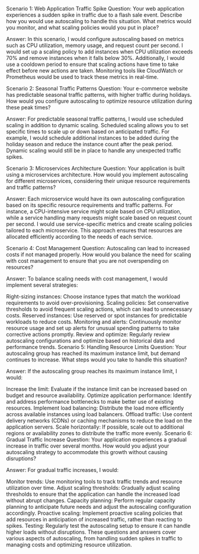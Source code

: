 Scenario 1: Web Application Traffic Spike
Question: Your web application experiences a sudden spike in traffic due to a flash sale event. Describe how you would use autoscaling to handle this situation. What metrics would you monitor, and what scaling policies would you put in place?

Answer: In this scenario, I would configure autoscaling based on metrics such as CPU utilization, memory usage, and request count per second. I would set up a scaling policy to add instances when CPU utilization exceeds 70% and remove instances when it falls below 30%. Additionally, I would use a cooldown period to ensure that scaling actions have time to take effect before new actions are taken. Monitoring tools like CloudWatch or Prometheus would be used to track these metrics in real-time.

Scenario 2: Seasonal Traffic Patterns
Question: Your e-commerce website has predictable seasonal traffic patterns, with higher traffic during holidays. How would you configure autoscaling to optimize resource utilization during these peak times?

Answer: For predictable seasonal traffic patterns, I would use scheduled scaling in addition to dynamic scaling. Scheduled scaling allows you to set specific times to scale up or down based on anticipated traffic. For example, I would schedule additional instances to be added during the holiday season and reduce the instance count after the peak period. Dynamic scaling would still be in place to handle any unexpected traffic spikes.

Scenario 3: Microservices Architecture
Question: Your application is built using a microservices architecture. How would you implement autoscaling for different microservices, considering their unique resource requirements and traffic patterns?

Answer: Each microservice would have its own autoscaling configuration based on its specific resource requirements and traffic patterns. For instance, a CPU-intensive service might scale based on CPU utilization, while a service handling many requests might scale based on request count per second. I would use service-specific metrics and create scaling policies tailored to each microservice. This approach ensures that resources are allocated efficiently according to the needs of each service.

Scenario 4: Cost Management
Question: Autoscaling can lead to increased costs if not managed properly. How would you balance the need for scaling with cost management to ensure that you are not overspending on resources?

Answer: To balance scaling needs with cost management, I would implement several strategies:

Right-sizing instances: Choose instance types that match the workload requirements to avoid over-provisioning.
Scaling policies: Set conservative thresholds to avoid frequent scaling actions, which can lead to unnecessary costs.
Reserved instances: Use reserved or spot instances for predictable workloads to reduce costs.
Monitoring and alerts: Continuously monitor resource usage and set up alerts for unusual spending patterns to take corrective actions promptly.
Review and optimize: Regularly review autoscaling configurations and optimize based on historical data and performance trends.
Scenario 5: Handling Resource Limits
Question: Your autoscaling group has reached its maximum instance limit, but demand continues to increase. What steps would you take to handle this situation?

Answer: If the autoscaling group reaches its maximum instance limit, I would:

Increase the limit: Evaluate if the instance limit can be increased based on budget and resource availability.
Optimize application performance: Identify and address performance bottlenecks to make better use of existing resources.
Implement load balancing: Distribute the load more efficiently across available instances using load balancers.
Offload traffic: Use content delivery networks (CDNs) or caching mechanisms to reduce the load on the application servers.
Scale horizontally: If possible, scale out to additional regions or availability zones to distribute the traffic more evenly.
Scenario 6: Gradual Traffic Increase
Question: Your application experiences a gradual increase in traffic over several months. How would you adjust your autoscaling strategy to accommodate this growth without causing disruptions?

Answer: For gradual traffic increases, I would:

Monitor trends: Use monitoring tools to track traffic trends and resource utilization over time.
Adjust scaling thresholds: Gradually adjust scaling thresholds to ensure that the application can handle the increased load without abrupt changes.
Capacity planning: Perform regular capacity planning to anticipate future needs and adjust the autoscaling configuration accordingly.
Proactive scaling: Implement proactive scaling policies that add resources in anticipation of increased traffic, rather than reacting to spikes.
Testing: Regularly test the autoscaling setup to ensure it can handle higher loads without disruptions.
These questions and answers cover various aspects of autoscaling, from handling sudden spikes in traffic to managing costs and optimizing resource utilization.
